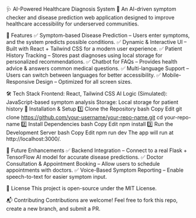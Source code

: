 🩺 AI-Powered Healthcare Diagnosis System
🚀 An AI-driven symptom checker and disease prediction web application designed to improve healthcare accessibility for underserved communities.

📌 Features
✅ Symptom-based Disease Prediction – Users enter symptoms, and the system predicts possible conditions.
✅ Dynamic & Interactive UI – Built with React + Tailwind CSS for a modern user experience.
✅ Patient History Tracking – Stores past diagnoses using local storage for personalized recommendations.
✅ Chatbot for FAQs – Provides health advice & answers common medical questions.
✅ Multi-language Support – Users can switch between languages for better accessibility.
✅ Mobile-Responsive Design – Optimized for all screen sizes.

🛠️ Tech Stack
Frontend: React, Tailwind CSS
AI Logic (Simulated): JavaScript-based symptom analysis
Storage: Local storage for patient history
🚀 Installation & Setup
1️⃣ Clone the Repository
bash
Copy
Edit
git clone https://github.com/your-username/your-repo-name.git
cd your-repo-name
2️⃣ Install Dependencies
bash
Copy
Edit
npm install
3️⃣ Run the Development Server
bash
Copy
Edit
npm run dev
The app will run at http://localhost:3000/.

📌 Future Enhancements
✅ Backend Integration – Connect to a real Flask + TensorFlow AI model for accurate disease predictions.
✅ Doctor Consultation & Appointment Booking – Allow users to schedule appointments with doctors.
✅ Voice-Based Symptom Reporting – Enable speech-to-text for easier symptom input.

📜 License
This project is open-source under the MIT License.

📬 Contributing
Contributions are welcome! Feel free to fork this repo, create a new branch, and submit a PR.
